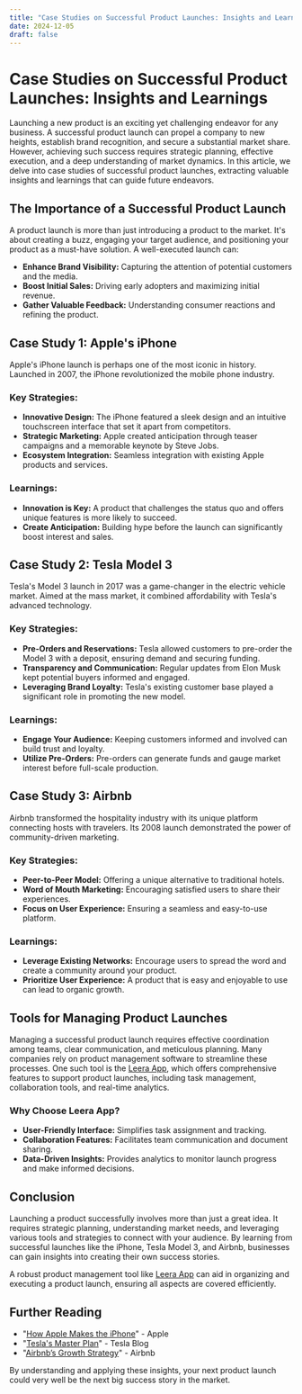 ```yaml
---
title: "Case Studies on Successful Product Launches: Insights and Learnings"
date: 2024-12-05
draft: false
---
```

# Case Studies on Successful Product Launches: Insights and Learnings

Launching a new product is an exciting yet challenging endeavor for any business. A successful product launch can propel a company to new heights, establish brand recognition, and secure a substantial market share. However, achieving such success requires strategic planning, effective execution, and a deep understanding of market dynamics. In this article, we delve into case studies of successful product launches, extracting valuable insights and learnings that can guide future endeavors.

## The Importance of a Successful Product Launch

A product launch is more than just introducing a product to the market. It's about creating a buzz, engaging your target audience, and positioning your product as a must-have solution. A well-executed launch can:

- **Enhance Brand Visibility:** Capturing the attention of potential customers and the media.
- **Boost Initial Sales:** Driving early adopters and maximizing initial revenue.
- **Gather Valuable Feedback:** Understanding consumer reactions and refining the product.

## Case Study 1: Apple's iPhone

Apple's iPhone launch is perhaps one of the most iconic in history. Launched in 2007, the iPhone revolutionized the mobile phone industry.

### Key Strategies:

- **Innovative Design:** The iPhone featured a sleek design and an intuitive touchscreen interface that set it apart from competitors.
- **Strategic Marketing:** Apple created anticipation through teaser campaigns and a memorable keynote by Steve Jobs.
- **Ecosystem Integration:** Seamless integration with existing Apple products and services.

### Learnings:

- **Innovation is Key:** A product that challenges the status quo and offers unique features is more likely to succeed.
- **Create Anticipation:** Building hype before the launch can significantly boost interest and sales.

## Case Study 2: Tesla Model 3

Tesla's Model 3 launch in 2017 was a game-changer in the electric vehicle market. Aimed at the mass market, it combined affordability with Tesla's advanced technology.

### Key Strategies:

- **Pre-Orders and Reservations:** Tesla allowed customers to pre-order the Model 3 with a deposit, ensuring demand and securing funding.
- **Transparency and Communication:** Regular updates from Elon Musk kept potential buyers informed and engaged.
- **Leveraging Brand Loyalty:** Tesla's existing customer base played a significant role in promoting the new model.

### Learnings:

- **Engage Your Audience:** Keeping customers informed and involved can build trust and loyalty.
- **Utilize Pre-Orders:** Pre-orders can generate funds and gauge market interest before full-scale production.

## Case Study 3: Airbnb

Airbnb transformed the hospitality industry with its unique platform connecting hosts with travelers. Its 2008 launch demonstrated the power of community-driven marketing.

### Key Strategies:

- **Peer-to-Peer Model:** Offering a unique alternative to traditional hotels.
- **Word of Mouth Marketing:** Encouraging satisfied users to share their experiences.
- **Focus on User Experience:** Ensuring a seamless and easy-to-use platform.

### Learnings:

- **Leverage Existing Networks:** Encourage users to spread the word and create a community around your product.
- **Prioritize User Experience:** A product that is easy and enjoyable to use can lead to organic growth.

## Tools for Managing Product Launches

Managing a successful product launch requires effective coordination among teams, clear communication, and meticulous planning. Many companies rely on product management software to streamline these processes. One such tool is the [Leera App](https://leera.app), which offers comprehensive features to support product launches, including task management, collaboration tools, and real-time analytics.

### Why Choose Leera App?

- **User-Friendly Interface:** Simplifies task assignment and tracking.
- **Collaboration Features:** Facilitates team communication and document sharing.
- **Data-Driven Insights:** Provides analytics to monitor launch progress and make informed decisions.

## Conclusion

Launching a product successfully involves more than just a great idea. It requires strategic planning, understanding market needs, and leveraging various tools and strategies to connect with your audience. By learning from successful launches like the iPhone, Tesla Model 3, and Airbnb, businesses can gain insights into creating their own success stories.

A robust product management tool like [Leera App](https://leera.app) can aid in organizing and executing a product launch, ensuring all aspects are covered efficiently.

## Further Reading

- "[How Apple Makes the iPhone](https://www.apple.com)" - Apple
- "[Tesla's Master Plan](https://www.tesla.com/blog/master-plan-part-deux)" - Tesla Blog
- "[Airbnb’s Growth Strategy](https://www.airbnb.com)" - Airbnb

By understanding and applying these insights, your next product launch could very well be the next big success story in the market.